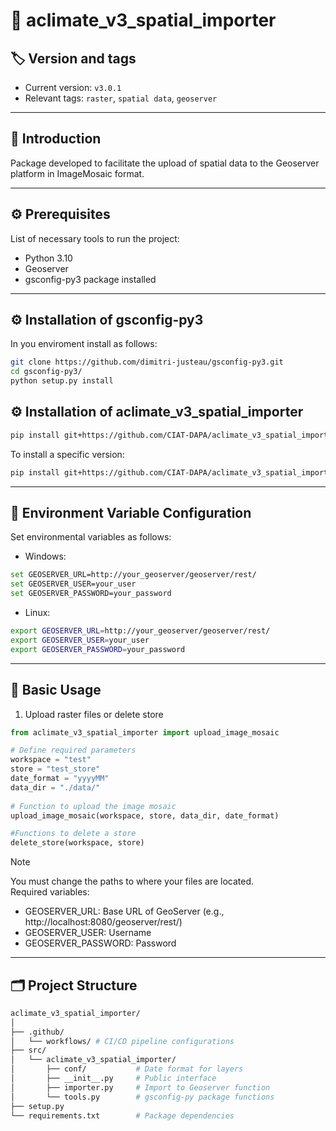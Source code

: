 
# 📘 aclimate_v3_spatial_importer

## 🏷️ Version and tags
- Current version: `v3.0.1`
- Relevant tags: `raster`, `spatial data`, `geoserver`

---

## 📌 Introduction

Package developed to facilitate the upload of spatial data to the Geoserver platform in ImageMosaic format.

---

## ⚙️ Prerequisites

List of necessary tools to run the project:
- Python 3.10
- Geoserver
- gsconfig-py3 package installed

---
## ⚙️ Installation of gsconfig-py3
In you enviroment install as follows:

```bash
git clone https://github.com/dimitri-justeau/gsconfig-py3.git 
cd gsconfig-py3/
python setup.py install 
```
## ⚙️ Installation of aclimate_v3_spatial_importer

```bash
pip install git+https://github.com/CIAT-DAPA/aclimate_v3_spatial_importer
```

To install a specific version:

```bash
pip install git+https://github.com/CIAT-DAPA/aclimate_v3_spatial_importer@v3.0.1
```

---

## 🔐 Environment Variable Configuration

Set environmental variables as follows:

- Windows:
```bash
set GEOSERVER_URL=http://your_geoserver/geoserver/rest/
set GEOSERVER_USER=your_user
set GEOSERVER_PASSWORD=your_password
```

- Linux:
```bash
export GEOSERVER_URL=http://your_geoserver/geoserver/rest/
export GEOSERVER_USER=your_user
export GEOSERVER_PASSWORD=your_password
```

---

## 🚀 Basic Usage

1. Upload raster files or delete store

```python
from aclimate_v3_spatial_importer import upload_image_mosaic

# Define required parameters
workspace = "test"
store = "test_store"
date_format = "yyyyMM"
data_dir = "./data/"
    
# Function to upload the image mosaic
upload_image_mosaic(workspace, store, data_dir, date_format)

#Functions to delete a store
delete_store(workspace, store)
```

> [!NOTE]  
>  You must change the paths to where your files are located.  
>  Required variables:
> - GEOSERVER_URL: Base URL of GeoServer (e.g., http://localhost:8080/geoserver/rest/)
> - GEOSERVER_USER: Username
> - GEOSERVER_PASSWORD: Password

---

## 🗂️ Project Structure

```bash
aclimate_v3_spatial_importer/
│
├── .github/
│   └── workflows/ # CI/CD pipeline configurations
├── src/
│   └── aclimate_v3_spatial_importer/
│       ├── conf/           # Date format for layers
│       ├── __init__.py     # Public interface
│       ├── importer.py     # Import to Geoserver function
│       └── tools.py        # gsconfig-py package functions
├── setup.py
└── requirements.txt        # Package dependencies
```
